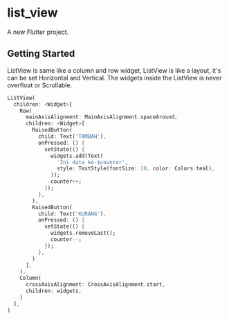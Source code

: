 # list_view

A new Flutter project.

## Getting Started

ListView is same like a column and row widget, ListView is like a layout, it's can be set Horizontal and Vertical. The widgets inside the ListView is never overfloat or Scrollable.

```dart
ListView(
  children: <Widget>[
    Row(
      mainAxisAlignment: MainAxisAlignment.spaceAround,
      children: <Widget>[
        RaisedButton(
          child: Text('TAMBAH'),
          onPressed: () {
            setState(() {
              widgets.add(Text(
                'Ini data ke-$counter',
                style: TextStyle(fontSize: 20, color: Colors.teal),
              ));
              counter++;
            });
          },
        ),
        RaisedButton(
          child: Text('KURANG'),
          onPressed: () {
            setState(() {
              widgets.removeLast();
              counter--;
            });
          },
        )
      ],
    ),
    Column(
      crossAxisAlignment: CrossAxisAlignment.start,
      children: widgets,
    )
  ],
)
```
